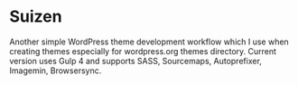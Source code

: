 # Suizen

Another simple WordPress theme development workflow which I use when creating themes especially for wordpress.org themes directory. Current version uses Gulp 4 and supports SASS, Sourcemaps, Autoprefixer, Imagemin, Browsersync.
